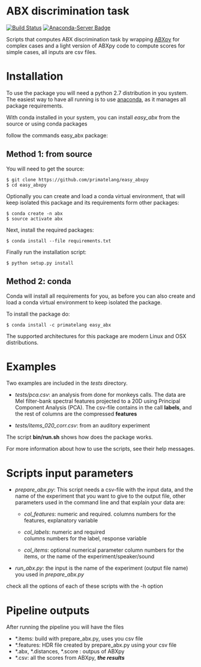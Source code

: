 # ABX discrimination task
[![Build Status](https://travis-ci.org/primatelang/easy_abxpy.svg?branch=master)](https://travis-ci.org/primatelang/easy_abxpy)
[![Anaconda-Server Badge](https://anaconda.org/primatelang/easy_abx/badges/installer/conda.svg)](https://conda.anaconda.org/primatelang)

Scripts that computes ABX discrimination task by wrapping
[ABXpy](https://github.com/bootphon/ABXpy) for complex cases
and a light version of ABXpy code to compute scores for simple cases, 
all inputs are csv files.


# Installation

To use the package you will need a python 2.7 distribution in you system.
The easiest way to have all running is to use
[anaconda](https://www.anaconda.com/download/), as it manages all package
requirements.

With conda installed in your system, you can install *easy_abx* from the
source or using conda packages


follow the commands easy_abx package:


## Method 1: from source 

You will need to get the source:

    $ git clone https://github.com/primatelang/easy_abxpy
    $ cd easy_abxpy

Optionally you can create and load a conda virtual environment, that 
will keep isolated this package and its requirements form other packages:


    $ conda create -n abx 
	$ source activate abx

Next, install the required packages:

	$ conda install --file requirements.txt

Finally run the installation script:

    $ python setup.py install

## Method 2: conda

Conda will install all requirements for you, as before you can also create 
and load a conda virtual environment to keep isolated the package.

To install the package do:

    $ conda install -c primatelang easy_abx

The supported architectures for this package are modern Linux and OSX distributions.


# Examples

Two examples are included in the *tests* directory. 

- *tests/pca.csv*: an analysis from done for monkeys calls. The data are Mel filter-bank
spectral features projected to a 20D using Principal Component Analysis (PCA). The 
csv-file contains in the call **labels**, and the rest of columns are the compressed
**features** 
  
- *tests/items_020_corr.csv*: from an auditory experiment 


The script **bin/run.sh** shows how does the package works.

For more information about how to use the scripts, see their help messages.


# Scripts input parameters

- *prepare_abx.py*: This script needs a csv-file with the input data, and the name 
of the experiment that you want to give to the output file, other parameters used in
the command line and that explain your data are:

	- *col_features*: numeric and required. 
           columns numbers for the features, explanatory variable  

	- *col_labels*: numeric and required  
           columns numbers for the label, response variable 
	
    - *col_items*: optional numerical parameter
           column numbers for the items, or the name of the experiment/speaker/sound
	
- *run_abx.py*: the input is the name of the experiment (output file name) 
you used in *prepare_abx.py*
 
check all the options of each of these scripts with the -h option


# Pipeline outputs

After running the pipeline you will have the files

- *.items: build with prepare_abx.py, uses you csv file
- *.features: HDR file created by prepare_abx.py using your csv file 
- *.abx, *.distances, *.score : outpus of ABXpy 
- *.csv: all the scores from ABXpy, ***the results***

